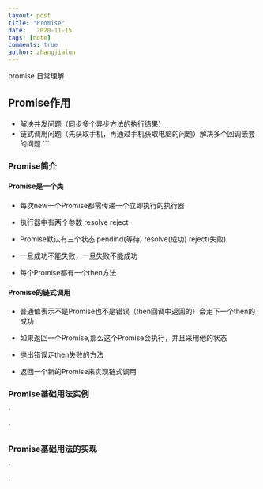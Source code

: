 ```yaml
---
layout: post
title: "Promise"
date:   2020-11-15
tags: [note]
comments: true
author: zhangjialun
---
```

promise 日常理解

<!-- more -->
## Promise作用

- 解决并发问题（同步多个异步方法的执行结果）
- 链式调用问题（先获取手机，再通过手机获取电脑的问题）解决多个回调嵌套的问题 ```

### Promise简介

#### Promise是一个类

- 每次new一个Promise都需传递一个立即执行的执行器

- 执行器中有两个参数 resolve reject

- Promise默认有三个状态 pendind(等待) resolve(成功) reject(失败)

- 一旦成功不能失败，一旦失败不能成功

- 每个Promise都有一个then方法

#### Promise的链式调用

- 普通值表示不是Promise也不是错误（then回调中返回的）会走下一个then的成功

- 如果返回一个Promise,那么这个Promise会执行，并且采用他的状态

- 抛出错误走then失败的方法

- 返回一个新的Promise来实现链式调用

### Promise基础用法实例

`
<script>
let p = new Promise((resolve, reject) => {
  resolve("success");
  throw new Error("失败"); //如果抛出异常也会执行成功
});
p.then(
  (data) => {
    console.log(data);
  },
  (err) => {
    console.log(err);
  }
);

let p2 = new Promise((resolve, reject) => {
  setTimeout(() => {
    resolve("resolve在then之后执行"); // 发布
  }, 1e3);
});
// 订阅多个then方法
p2.then(
  (data) => {
    console.log(data);
  },
  (err) => {
    console.log(err);
  }
);
p2.then(
  (data) => {
    console.log(data);
  },
  (err) => {
    console.log(err);
  }
);
</script>
`

### Promise基础用法的实现

`
<script>
const PENDING = "PENGDING";
const FULFILLED = "FULFILLED";
const REJECTED = "REJECTED";
console.log("---------------引入成功");
class Promise {
  constructor(executor) {
    this.value = undefined;
    this.reason = undefined;
    this.status = PENDING;
    this.onResolvedCallbacks = [];
    this.onRejectedCallbacks = [];
    let resolve = value => {
      if (this.status === PENDING) {
        this.value = value;
        this.status = FULFILLED;
        this.onResolvedCallbacks.forEach(fn => fn()); // 发布 有可能resolve在then的后边执行，此时先将方法存放起来，状态改变为成功时依次执行这些方法（同一个示例订阅了多个then方法）
      }
    };
    let reject = reason => {
      if (this.status === PENDING) {
        this.value = reason;
        this.status = REJECTED;
        this.onRejectedCallbacks.forEach(fn => fn());
      }
    };
    // 创建promise executor(执行器)会立即执行
    // 这里可能会发生异常
    try {
      executor(resolve, reject);
    } catch (e) {
      reject(e);
    }
  }
then(onFulfilled, onRejected) {
    if (this.status === FULFILLED) {
      onFulfilled(this.value);
    }
    if (this.status === REJECTED) {
      onRejected(this.reason);
    }
    if (this.status === PENDING) {
      this.onResolvedCallbacks.push(() => {
        // 外面在包一层函数 可以在这里再做一些其他的事 todo...
        onFulfilled(this.value);
      });
      this.onRejectedCallbacks.push(() => {
        // 外面在包一层函数 可以在这里再做一些其他的事 todo...
        onRejected(this.reason);
      });
    }
  }
}
// 导出当前类 commonjs定义的方式
module.exports = Promise;
</script>
`
